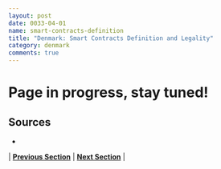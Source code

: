 ```yaml
---
layout: post
date: 0033-04-01
name: smart-contracts-definition
title: "Denmark: Smart Contracts Definition and Legality"
category: denmark
comments: true
---
```

# Page in progress, stay tuned!

Sources
-- 
- 


| **[Previous Section]( https://neo-project.github.io/global-blockchain-compliance-hub//denmark/denmark-final-liability.html)** | **[Next Section]( https://neo-project.github.io/global-blockchain-compliance-hub//denmark/denmark-dispute-resolution.html)** |
